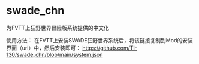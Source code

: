 # swade_chn
 为FVTT上狂野世界冒险版系统提供的中文化
 
 使用方法：
 在FVTT上安装SWADE狂野世界系统后，将该链接复制到Mod的安装界面（url）中，然后安装即可：
 https://github.com/TI-130/swade_chn/blob/main/system.json

